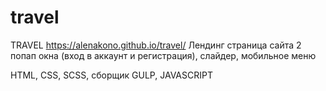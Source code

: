# travel
TRAVEL
https://alenakono.github.io/travel/
Лендинг страница сайта
2 попап окна (вход в аккаунт и регистрация), слайдер, мобильное меню

HTML, CSS, SCSS, сборщик GULP, JAVASCRIPT
